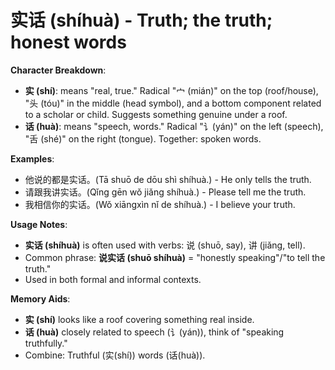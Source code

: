 # **实话 (shíhuà) - Truth; the truth; honest words**

**Character Breakdown**:  
- **实 (shí)**: means "real, true." Radical "宀 (mián)" on the top (roof/house), "头 (tóu)" in the middle (head symbol), and a bottom component related to a scholar or child. Suggests something genuine under a roof.  
- **话 (huà)**: means "speech, words." Radical "讠(yán)" on the left (speech), "舌 (shé)" on the right (tongue). Together: spoken words.

**Examples**:  
- 他说的都是实话。(Tā shuō de dōu shì shíhuà.) - He only tells the truth.  
- 请跟我讲实话。(Qǐng gēn wǒ jiǎng shíhuà.) - Please tell me the truth.  
- 我相信你的实话。(Wǒ xiāngxìn nǐ de shíhuà.) - I believe your truth.

**Usage Notes**:  
- **实话 (shíhuà)** is often used with verbs: 说 (shuō, say), 讲 (jiǎng, tell).  
- Common phrase: **说实话 (shuō shíhuà)** = "honestly speaking"/"to tell the truth."  
- Used in both formal and informal contexts.

**Memory Aids**:  
- **实 (shí)** looks like a roof covering something real inside.  
- **话 (huà)** closely related to speech (讠(yán)), think of "speaking truthfully."  
- Combine: Truthful (实(shí)) words (话(huà)).